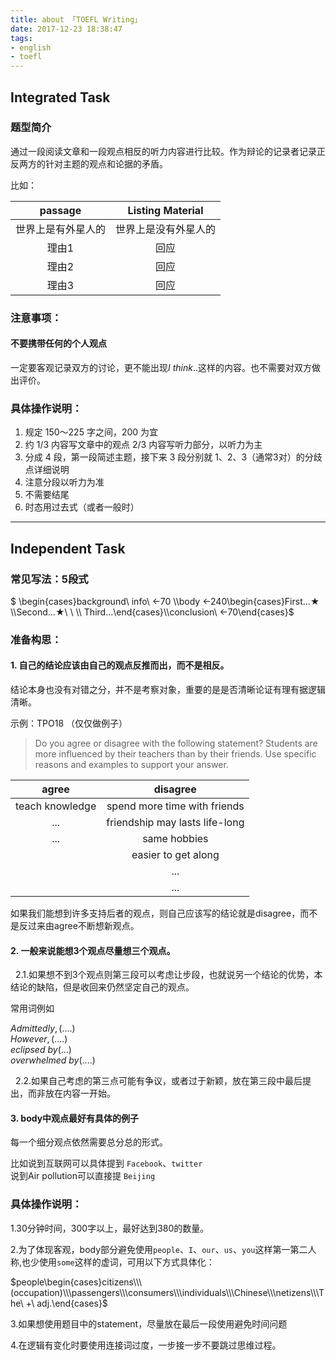 ```yaml
---
title: about 「TOEFL Writing」
date: 2017-12-23 18:38:47
tags: 
- english
- toefl
---
```


 

<!-- <script type="text/x-mathjax-config">
MathJax.Hub.Config({tex2jax: {inlineMath: [['$','$'], ['\\(','\\)']]}});
</script>--> 

<h2>Integrated Task</h2>


<h3>题型简介 </h3> 

通过一段阅读文章和一段观点相反的听力内容进行比较。作为辩论的记录者记录正反两方的针对主题的观点和论据的矛盾。

比如：

| passage |  Listing Material |  
|:-------------:|:-------------:|  
|世界上是有外星人的|世界上是没有外星人的 |   
|理由1|回应 |  
|理由2|回应 |  
|理由3|回应|  


<h3>注意事项： </h3> 

<h4>不要携带任何的个人观点 </h4>

一定要客观记录双方的讨论，更不能出现$I\ think ..$这样的内容。也不需要对双方做出评价。

<h3> 具体操作说明：</h3> 

1. 规定 $150～225$ 字之间，$200$ 为宜
2. 约 $1/3$ 内容写文章中的观点 $2/3$ 内容写听力部分，以听力为主
3. 分成 $4$ 段，第一段简述主题，接下来 $3$ 段分别就 $1、2、3$（通常3对）的分歧点详细说明
4. 注意分段以听力为准
5. 不需要结尾
6. 时态用过去式（或者一般时）



---

<h2>Independent Task</h2>

<h3> 常见写法：5段式</h3> 

$ \begin{cases}background\ info\ ←70 \\\body ←240\begin{cases}First...★ \\\Second...★\ \ \\\ Third...\end{cases}\\\conclusion\ ←70\end{cases}$

<h3> 准备构思：</h3>

<h4>1. 自己的结论应该由自己的观点反推而出，而不是相反。</h4>

结论本身也没有对错之分，并不是考察对象，重要的是是否清晰论证有理有据逻辑清晰。

示例：TPO18 （仅仅做例子）

> Do you agree or disagree with the following statement? Students are more influenced by their teachers than by their friends. Use specific reasons and examples to support your answer.

| agree |  disagree|
|:-------------:|:-------------:|
|teach knowledge|spend more time with friends |
|...|friendship may lasts life-long |
|...|same hobbies |
||easier to get along|
||...|
||...|

如果我们能想到许多支持后者的观点，则自己应该写的结论就是disagree，而不是反过来由agree不断想新观点。

<h4>2. 一般来说能想3个观点尽量想三个观点。 </h4>

&nbsp; 2.1.如果想不到3个观点则第三段可以考虑让步段，也就说另一个结论的优势，本结论的缺陷，但是收回来仍然坚定自己的观点。

常用词例如

$Admittedly,(....)$  
$However,(....)$  
$eclipsed\ by (...)$  
$overwhelmed\ by(....)$

&nbsp; 2.2.如果自己考虑的第三点可能有争议，或者过于新颖，放在第三段中最后提出，而非放在内容一开始。

<h4>3. body中观点最好有具体的例子 </h4>

每一个细分观点依然需要总分总的形式。

比如说到互联网可以具体提到 `Facebook`、`twitter`  
说到Air pollution可以直接提 `Beijing`


<h3> 具体操作说明：</h3> 

1.30分钟时间，300字以上，最好达到380的数量。 
 
2.为了体现客观，body部分避免使用`people`、`I`、`our`、`us`、`you`这样第一第二人称,也少使用`some`这样的虚词，可用以下方式具体化：  

$people\begin{cases}citizens\\\ (occupation)\\\passengers\\\consumers\\\individuals\\\Chinese\\\netizens\\\The\ +\ adj.\end{cases}$

3.如果想使用题目中的statement，尽量放在最后一段使用避免时间问题   

4.在逻辑有变化时要使用连接词过度，一步接一步不要跳过思维过程。 
